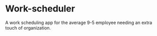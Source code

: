 # Work-scheduler
A work scheduling app for the average 9-5 employee needing an extra touch of organization.
